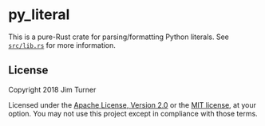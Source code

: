 # py_literal

This is a pure-Rust crate for parsing/formatting Python literals. See
[`src/lib.rs`](src/lib.rs) for more information.

## License

Copyright 2018 Jim Turner

Licensed under the [Apache License, Version 2.0](LICENSE-APACHE) or the [MIT
license](LICENSE-MIT), at your option. You may not use this project except in
compliance with those terms.
